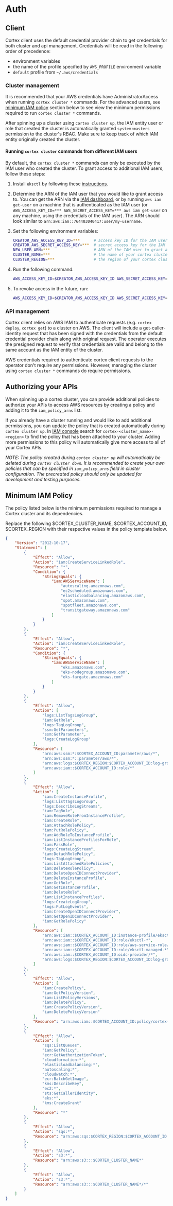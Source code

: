 # Auth

## Client

Cortex client uses the default credential provider chain to get credentials for both cluster and api management. Credentials will be read in the following order of precedence:

- environment variables
- the name of the profile specified by `AWS_PROFILE` environment variable
- `default` profile from `~/.aws/credentials`

### Cluster management

It is recommended that your AWS credentials have AdministratorAccess when running `cortex cluster *` commands. For the advanced users, see [minimum IAM policy](#minimum-iam-policy) section below to see view the minimum permissions required to run `cortex cluster *` commands.

After spinning up a cluster using `cortex cluster up`, the IAM entity user or role that created the cluster is automatically granted `system:masters` permission to the cluster's RBAC. Make sure to keep track of which IAM entity originally created the cluster.

#### Running `cortex cluster` commands from different IAM users

By default, the `cortex cluster *` commands can only be executed by the IAM user who created the cluster. To grant access to additional IAM users, follow these steps:

1. Install `eksctl` by following these [instructions](https://eksctl.io/introduction/#installation).

1. Determine the ARN of the IAM user that you would like to grant access to. You can get the ARN via the [IAM dashboard](https://console.aws.amazon.com/iam/home#/users), or by running `aws iam get-user` on a machine that is authenticated as the IAM user (or `AWS_ACCESS_KEY_ID=*** AWS_SECRET_ACCESS_KEY=*** aws iam get-user` on any machine, using the credentials of the IAM user). The ARN should look similar to `arn:aws:iam::764403040417:user/my-username`.

1. Set the following environment variables:

    ```bash
    CREATOR_AWS_ACCESS_KEY_ID=***      # access key ID for the IAM user that created the cluster
    CREATOR_AWS_SECRET_ACCESS_KEY=***  # secret access key for the IAM user that created the cluster
    NEW_USER_ARN=***                   # ARN of the IAM user to grant access to
    CLUSTER_NAME=***                   # the name of your cortex cluster (will be "cortex" unless you specified a different name in your cluster configuration file)
    CLUSTER_REGION=***                 # the region of your cortex cluster
    ```

1. Run the following command:

    ```bash
    AWS_ACCESS_KEY_ID=$CREATOR_AWS_ACCESS_KEY_ID AWS_SECRET_ACCESS_KEY=$CREATOR_AWS_SECRET_ACCESS_KEY eksctl create iamidentitymapping --region $CLUSTER_REGION --cluster $CLUSTER_NAME --arn $NEW_USER_ARN --group system:masters --username $NEW_USER_ARN
    ```

1. To revoke access in the future, run:

    ```bash
    AWS_ACCESS_KEY_ID=$CREATOR_AWS_ACCESS_KEY_ID AWS_SECRET_ACCESS_KEY=$CREATOR_AWS_SECRET_ACCESS_KEY eksctl delete iamidentitymapping --region $CLUSTER_REGION --cluster $CLUSTER_NAME --arn $NEW_USER_ARN --all
    ```

### API management

Cortex client relies on AWS IAM to authenticate requests (e.g. `cortex deploy`, `cortex get`) to a cluster on AWS. The client will include a get-caller-identity request that has been signed with the credentials from the default credential provider chain along with original request. The operator executes the presigned request to verify that credentials are valid and belong to the same account as the IAM entity of the cluster.

AWS credentials required to authenticate cortex client requests to the operator don't require any permissions. However, managing the cluster using `cortex cluster *` commands do require permissions.

## Authorizing your APIs

When spinning up a cortex cluster, you can provide additional policies to authorize your APIs to access AWS resources by creating a policy and adding it to the `iam_policy_arns` list.

If you already have a cluster running and would like to add additional permissions, you can update the policy that is created automatically during `cortex cluster up`. In [IAM console](https://console.aws.amazon.com/iam/home?policies#/policies) search for `cortex-<cluster_name>-<region>` to find the policy that has been attached to your cluster. Adding more permissions to this policy will automatically give more access to all of your Cortex APIs.

_NOTE: The policy created during `cortex cluster up` will automatically be deleted during `cortex cluster down`. It is recommended to create your own policies that can be specified in `iam_policy_arns` field in cluster configuration. The precreated policy should only be updated for development and testing purposes._

## Minimum IAM Policy

The policy listed below is the minimum permissions required to manage a Cortex cluster and its dependencies.

Replace the following $CORTEX_CLUSTER_NAME, $CORTEX_ACCOUNT_ID, $CORTEX_REGION with their respective values in the policy template below.

```json
{
    "Version": "2012-10-17",
    "Statement": [
        {
            "Effect": "Allow",
            "Action": "iam:CreateServiceLinkedRole",
            "Resource": "*",
            "Condition": {
                "StringEquals": {
                    "iam:AWSServiceName": [
                        "autoscaling.amazonaws.com",
                        "ec2scheduled.amazonaws.com",
                        "elasticloadbalancing.amazonaws.com",
                        "spot.amazonaws.com",
                        "spotfleet.amazonaws.com",
                        "transitgateway.amazonaws.com"
                    ]
                }
            }
        },
        {
            "Effect": "Allow",
            "Action": "iam:CreateServiceLinkedRole",
            "Resource": "*",
            "Condition": {
                "StringEquals": {
                    "iam:AWSServiceName": [
                        "eks.amazonaws.com",
                        "eks-nodegroup.amazonaws.com",
                        "eks-fargate.amazonaws.com"
                    ]
                }
            }
        },
        {
            "Effect": "Allow",
            "Action": [
                "logs:ListTagsLogGroup",
                "iam:GetRole",
                "logs:TagLogGroup",
                "ssm:GetParameters",
                "ssm:GetParameter",
                "logs:CreateLogGroup"
            ],
            "Resource": [
                "arn:aws:ssm:*:$CORTEX_ACCOUNT_ID:parameter/aws/*",
                "arn:aws:ssm:*::parameter/aws/*",
                "arn:aws:logs:$CORTEX_REGION:$CORTEX_ACCOUNT_ID:log-group:$CORTEX_CLUSTER_NAME",
                "arn:aws:iam::$CORTEX_ACCOUNT_ID:role/*"
            ]
        },
        {
            "Effect": "Allow",
            "Action": [
                "iam:CreateInstanceProfile",
                "logs:ListTagsLogGroup",
                "logs:DescribeLogStreams",
                "iam:TagRole",
                "iam:RemoveRoleFromInstanceProfile",
                "iam:CreateRole",
                "iam:AttachRolePolicy",
                "iam:PutRolePolicy",
                "iam:AddRoleToInstanceProfile",
                "iam:ListInstanceProfilesForRole",
                "iam:PassRole",
                "logs:CreateLogStream",
                "iam:DetachRolePolicy",
                "logs:TagLogGroup",
                "iam:ListAttachedRolePolicies",
                "iam:DeleteRolePolicy",
                "iam:DeleteOpenIDConnectProvider",
                "iam:DeleteInstanceProfile",
                "iam:GetRole",
                "iam:GetInstanceProfile",
                "iam:DeleteRole",
                "iam:ListInstanceProfiles",
                "logs:CreateLogGroup",
                "logs:PutLogEvents",
                "iam:CreateOpenIDConnectProvider",
                "iam:GetOpenIDConnectProvider",
                "iam:GetRolePolicy"
            ],
            "Resource": [
                "arn:aws:iam::$CORTEX_ACCOUNT_ID:instance-profile/eksctl-*",
                "arn:aws:iam::$CORTEX_ACCOUNT_ID:role/eksctl-*",
                "arn:aws:iam::$CORTEX_ACCOUNT_ID:role/aws-service-role/eks-nodegroup.amazonaws.com/AWSServiceRoleForAmazonEKSNodegroup",
                "arn:aws:iam::$CORTEX_ACCOUNT_ID:role/eksctl-managed-*",
                "arn:aws:iam::$CORTEX_ACCOUNT_ID:oidc-provider/*",
                "arn:aws:logs:$CORTEX_REGION:$CORTEX_ACCOUNT_ID:log-group:$CORTEX_CLUSTER_NAME:*"
            ]
        },
        {
            "Effect": "Allow",
            "Action": [
                "iam:CreatePolicy",
                "iam:GetPolicyVersion",
                "iam:ListPolicyVersions",
                "iam:DeletePolicy",
                "iam:CreatePolicyVersion",
                "iam:DeletePolicyVersion"
            ],
            "Resource": "arn:aws:iam::$CORTEX_ACCOUNT_ID:policy/cortex-*"
        },
        {
            "Effect": "Allow",
            "Action": [
                "sqs:ListQueues",
                "iam:GetPolicy",
                "ecr:GetAuthorizationToken",
                "cloudformation:*",
                "elasticloadbalancing:*",
                "autoscaling:*",
                "cloudwatch:*",
                "ecr:BatchGetImage",
                "kms:DescribeKey",
                "ec2:*",
                "sts:GetCallerIdentity",
                "eks:*",
                "kms:CreateGrant"
            ],
            "Resource": "*"
        },
        {
            "Effect": "Allow",
            "Action": "sqs:*",
            "Resource": "arn:aws:sqs:$CORTEX_REGION:$CORTEX_ACCOUNT_ID:cx-*"
        },
        {
            "Effect": "Allow",
            "Action": "s3:*",
            "Resource": "arn:aws:s3:::$CORTEX_CLUSTER_NAME*"
        },
        {
            "Effect": "Allow",
            "Action": "s3:*",
            "Resource": "arn:aws:s3:::$CORTEX_CLUSTER_NAME*/*"
        }
    ]
}
```
